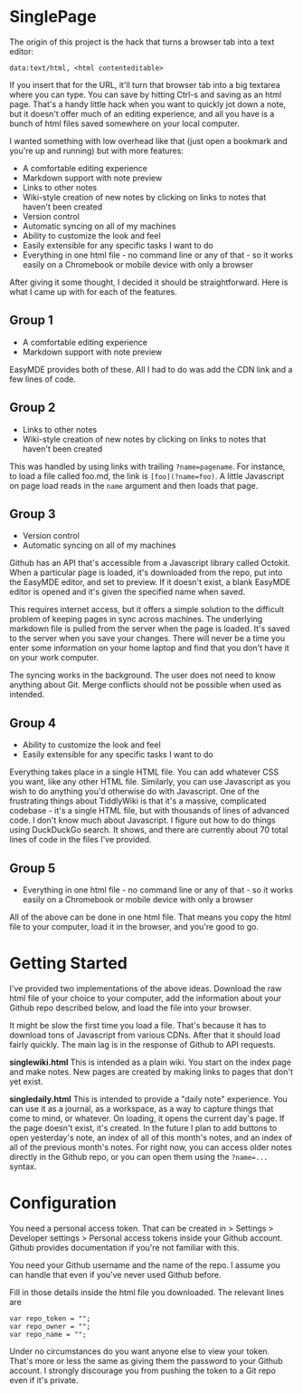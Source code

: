 # SinglePage

The origin of this project is the hack that turns a browser tab into a text editor:

```
data:text/html, <html contenteditable>
```

If you insert that for the URL, it'll turn that browser tab into a big textarea where you can type. You can save by hitting Ctrl-s and saving as an html page. That's a handy little hack when you want to quickly jot down a note, but it doesn't offer much of an editing experience, and all you have is a bunch of html files saved somewhere on your local computer.

I wanted something with low overhead like that (just open a bookmark and you're up and running) but with more features:

- A comfortable editing experience
- Markdown support with note preview
- Links to other notes
- Wiki-style creation of new notes by clicking on links to notes that haven't been created
- Version control
- Automatic syncing on all of my machines
- Ability to customize the look and feel
- Easily extensible for any specific tasks I want to do
- Everything in one html file - no command line or any of that - so it works easily on a Chromebook or mobile device with only a browser

After giving it some thought, I decided it should be straightforward. Here is what I came up with for each of the features.

## Group 1

- A comfortable editing experience
- Markdown support with note preview

EasyMDE provides both of these. All I had to do was add the CDN link and a few lines of code.

## Group 2

- Links to other notes
- Wiki-style creation of new notes by clicking on links to notes that haven't been created

This was handled by using links with trailing `?name=pagename`. For instance, to load a file called foo.md, the link is `[foo](?name=foo)`. A little Javascript on page load reads in the `name` argument and then loads that page.

## Group 3

- Version control
- Automatic syncing on all of my machines

Github has an API that's accessible from a Javascript library called Octokit. When a particular page is loaded, it's downloaded from the repo, put into the EasyMDE editor, and set to preview. If it doesn't exist, a blank EasyMDE editor is opened and it's given the specified name when saved.

This requires internet access, but it offers a simple solution to the difficult problem of keeping pages in sync across machines. The underlying markdown file is pulled from the server when the page is loaded. It's saved to the server when you save your changes. There will never be a time you enter some information on your home laptop and find that you don't have it on your work computer.

The syncing works in the background. The user does not need to know anything about Git. Merge conflicts should not be possible when used as intended.

## Group 4

- Ability to customize the look and feel
- Easily extensible for any specific tasks I want to do

Everything takes place in a single HTML file. You can add whatever CSS you want, like any other HTML file. Similarly, you can use Javascript as you wish to do anything you'd otherwise do with Javascript. One of the frustrating things about TiddlyWiki is that it's a massive, complicated codebase - it's a single HTML file, but with thousands of lines of advanced code. I don't know much about Javascript. I figure out how to do things using DuckDuckGo search. It shows, and there are currently about 70 total lines of code in the files I've provided.

## Group 5

- Everything in one html file - no command line or any of that - so it works easily on a Chromebook or mobile device with only a browser

All of the above can be done in one html file. That means you copy the html file to your computer, load it in the browser, and you're good to go.

# Getting Started

I've provided two implementations of the above ideas. Download the raw html file of your choice to your computer, add the information about your Github repo described below, and load the file into your browser.

It might be slow the first time you load a file. That's because it has to download tons of Javascript from various CDNs. After that it should load fairly quickly. The main lag is in the response of Github to API requests.

**singlewiki.html** This is intended as a plain wiki. You start on the index page and make notes. New pages are created by making links to pages that don't yet exist.

**singledaily.html** This is intended to provide a "daily note" experience. You can use it as a journal, as a workspace, as a way to capture things that come to mind, or whatever. On loading, it opens the current day's page. If the page doesn't exist, it's created. In the future I plan to add buttons to open yesterday's note, an index of all of this month's notes, and an index of all of the previous month's notes. For right now, you can access older notes directly in the Github repo, or you can open them using the `?name=...` syntax.

# Configuration

You need a personal access token. That can be created in > Settings > Developer settings > Personal access tokens inside your Github account. Github provides documentation if you're not familiar with this.

You need your Github username and the name of the repo. I assume you can handle that even if you've never used Github before.

Fill in those details inside the html file you downloaded. The relevant lines are

```
var repo_token = "";
var repo_owner = "";
var repo_name = "";
```

Under no circumstances do you want anyone else to view your token. That's more or less the same as giving them the password to your Github account. I strongly discourage you from pushing the token to a Git repo even if it's private.




